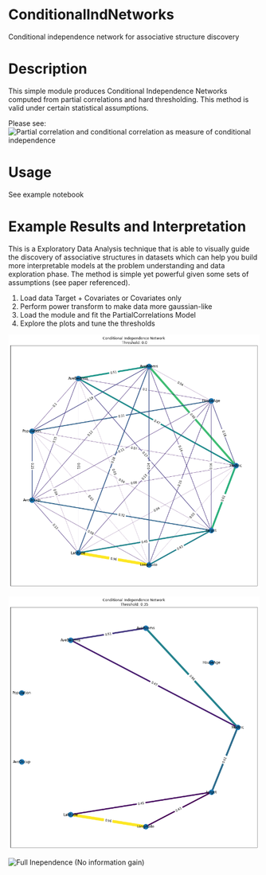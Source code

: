 # ConditionalIndNetworks
Conditional independence network for associative structure discovery

# Description

This simple module produces Conditional Independence Networks computed from partial correlations and hard thresholding.
This method is valid under certain statistical assumptions. 

Please see:
![Partial correlation and conditional correlation as measure of conditional independence](https://onlinelibrary.wiley.com/doi/abs/10.1111/j.1467-842X.2004.00360.x)

# Usage

See example notebook

# Example Results and Interpretation

This is a Exploratory Data Analysis technique that is able to visually guide the discovery of associative structures in datasets which can help you build more interpretable models at the problem understanding and data exploration phase. The method is simple yet powerful given some sets of assumptions (see paper referenced).

1. Load data Target + Covariates or Covariates only
2. Perform power transform to make data more gaussian-like
3. Load the module and fit the PartialCorrelations Model
4. Explore the plots and tune the thresholds

![Full Dependence (No information gain)](https://github.com/edunuke/ConditionalIndNetworks/blob/main/img/full%20dependence%20plot.png)

![Thresholded Model](https://github.com/edunuke/ConditionalIndNetworks/blob/main/img/thresholded%20structure.png)

![Full Inependence (No information gain)]([https://github.com/edunuke/ConditionalIndNetworks/blob/main/img/full%20dependence%20plot.png])


